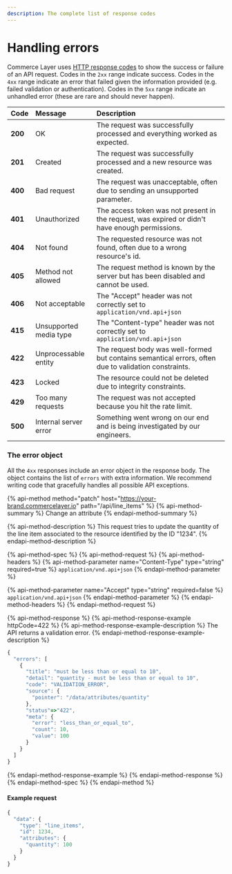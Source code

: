 ```yaml
---
description: The complete list of response codes
---
```


# Handling errors

Commerce Layer uses [HTTP response codes](https://www.w3.org/Protocols/rfc2616/rfc2616-sec10.html) to show the success or failure of an API request. Codes in the `2xx` range indicate success. Codes in the `4xx` range indicate an error that failed given the information provided \(e.g. failed validation or authentication\). Codes in the `5xx` range indicate an unhandled error \(these are rare and should never happen\).

| Code | Message | Description |
| :--- | :--- | :--- |
| **200** | OK | The request was successfully processed and everything worked as expected. |
| **201** | Created | The request was successfully processed and a new resource was created. |
| **400** | Bad request | The request was unacceptable, often due to sending an unsupported parameter. |
| **401** | Unauthorized | The access token was not present in the request, was expired or didn't have enough permissions. |
| **404** | Not found | The requested resource was not found, often due to a wrong resource's id. |
| **405** | Method not allowed | The request method is known by the server but has been disabled and cannot be used. |
| **406** | Not acceptable | The "Accept" header was not correctly set to `application/vnd.api+json` |
| **415** | Unsupported media type | The "Content-type" header was not correctly set to `application/vnd.api+json` |
| **422** | Unprocessable entity | The request body was well-formed but contains semantical errors, often due to validation constraints. |
| **423** | Locked | The resource could not be deleted due to integrity constraints. |
| **429** | Too many requests | The request was not accepted because you hit the rate limit. |
| **500** | Internal server error | Something went wrong on our end and is being investigated by our engineers. |

### The error object

All the `4xx` responses include an error object in the response body. The object contains the list of `errors` with extra information. We recommend writing code that gracefully handles all possible API exceptions.

{% api-method method="patch" host="https://your-brand.commercelayer.io" path="/api/line\_items" %}
{% api-method-summary %}
Change an attribute
{% endapi-method-summary %}

{% api-method-description %}
This request tries to update the quantity of the line item associated to the resource identified by the ID "1234".
{% endapi-method-description %}

{% api-method-spec %}
{% api-method-request %}
{% api-method-headers %}
{% api-method-parameter name="Content-Type" type="string" required=true %}
`application/vnd.api+json`
{% endapi-method-parameter %}

{% api-method-parameter name="Accept" type="string" required=false %}
`application/vnd.api+json`
{% endapi-method-parameter %}
{% endapi-method-headers %}
{% endapi-method-request %}

{% api-method-response %}
{% api-method-response-example httpCode=422 %}
{% api-method-response-example-description %}
The API returns a validation error.
{% endapi-method-response-example-description %}

```javascript
{
  "errors": [
    {
      "title": "must be less than or equal to 10",
      "detail": "quantity - must be less than or equal to 10",
      "code": "VALIDATION_ERROR",
      "source": {
        "pointer": "/data/attributes/quantity"
      },
      "status"=>"422",
      "meta": {
        "error": "less_than_or_equal_to",
        "count": 10,
        "value": 100
      }
    }
  ]
}
```
{% endapi-method-response-example %}
{% endapi-method-response %}
{% endapi-method-spec %}
{% endapi-method %}

#### Example request

```javascript
{
  "data": {
    "type": "line_items",
    "id": 1234,
    "attributes": {
      "quantity": 100
    }
  }
}
```

